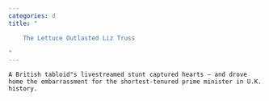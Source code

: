 ```yaml
---
categories: d
title: "

    The Lettuce Outlasted Liz Truss

"
---
```



    A British tabloid"s livestreamed stunt captured hearts — and drove home the embarrassment for the shortest-tenured prime minister in U.K. history.

